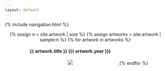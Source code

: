 ```yaml
---
layout: default
---
```

{% include navigation.html %}

<div style="display:block; text-align:center;">
{% assign n = site.artwork | size %}
{% assign artworks = site.artwork | sample:n %}
{% for artwork in artworks %}
<a href="{{ artwork.url }}">
    <div style="height: 300px; width: 300px; min-width:300px; min-height:300px; display:inline-block;">
        <h4>{{ artwork.title }} ({{ artwork.year }})</h4>
        <div style="width:100%; height:250px; text-align:center; ">
        <img src="/assets/{{ artwork.catalogue }}-thumbnail.png"/>
        </div>
    </div>
</a>
{% endfor %}
</div>
